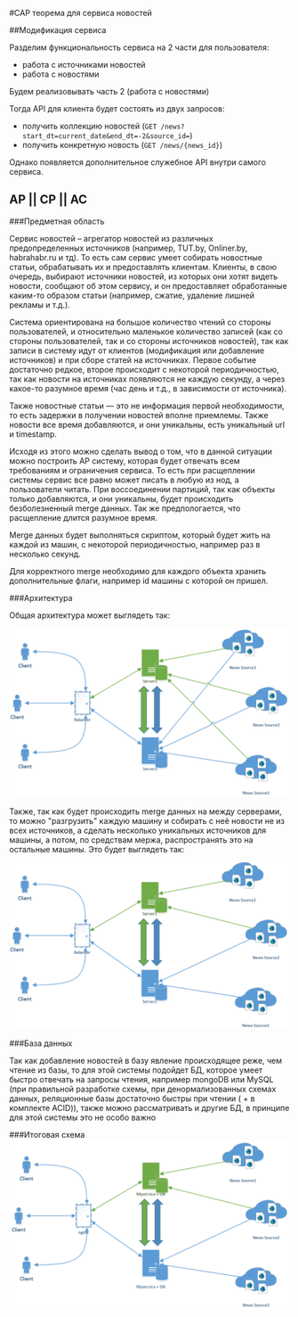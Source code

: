 #CAP теорема для сервиса новостей

##Модификация сервиса

Разделим функциональность сервиса на 2 части для пользователя:
  - работа с источниками новостей
  - работа с новостями

Будем реализовывать часть 2 (работа с новостями)

Тогда API для клиента будет состоять из двух запросов:
 - получить коллекцию новостей (```GET /news?start_dt=current_date&end_dt=-2&source_id=```)
 - получить конкретную новость (```GET /news/{news_id}```)
 
Однако появляется дополнительное служебное API внутри самого сервиса.

## AP || CP || AC

###Предметная область

Сервис новостей – агрегатор новостей из различных предопределенных источников (например, TUT.by, Onliner.by, habrahabr.ru и тд). То есть сам сервис умеет собирать новостные статьи, обрабатывать их и предоставлять клиентам. Клиенты, в свою очередь, выбирают источники новостей, из которых они хотят видеть новости, сообщают об этом сервису, и он предоставляет обработанные каким-то образом статьи (например, сжатие, удаление лишней рекламы и т.д.). 

Система ориентирована на большое количество чтений со стороны пользователей, и относительно маленькое количество записей (как со стороны пользователей, так и со стороны источников новостей), так как записи в систему идут от клиентов (модификация или добавление источников) и при сборе статей на источниках. Первое событие достаточно редкое, второе происходит с некоторой периодичностью, так как новости на источниках появляются не каждую секунду, а через какое-то разумное время (час день и т.д., в зависимости от источника).

Также новостные статьи — это не информация первой необходимости, то есть задержки в получении новостей вполне приемлемы.
Также новости все время добавляются, и они уникальны, есть уникальный url и timestamp.

Исходя из этого можно сделать вывод о том, что в данной ситуации можно построить AP систему, которая будет отвечать всем требованиям и ограничения сервиса. То есть при расщеплении системы сервис все равно может писать в любую из нод, а пользователи читать. При воссоединении партиций, так как объекты только добавляются, и они уникальны, будет происходить безболезненный merge данных. Так же предпологается, что расщепление длится разумное время.

Merge данных будет выполняться скриптом, который будет жить на каждой из машин, с некоторой периодичностью, например раз в несколько секунд. 

Для корректного merge необходимо для каждого объекта хранить дополнительные флаги, например id машины с которой он пришел.

###Архитектура

Общая архитектура может выглядеть так:

![alt tag](https://github.com/EvgeniyPrudnikov/Magistracy/blob/master/WebServices/CAP/src/web.PNG)

Также, так как будет происходить merge данных на между серверами, то можно "разгрузить" каждую машину и собирать с неё новости не из всех источников, а сделать несколько уникальных источников для машины, а потом, по средствам мержа, распространять это на остальные машины.
Это будет выглядеть так:

![alt tag](https://github.com/EvgeniyPrudnikov/Magistracy/blob/master/WebServices/CAP/src/web2.PNG)

###База данных

Так как добавление новостей в базу явление происходящее реже, чем чтение из базы, то для этой системы подойдет БД, которое умеет быстро отвечать на запросы чтения, например mongoDB или MySQL (при правильной разработке схемы, при денормализованных схемах данных, реляционные базы достаточно быстры при чтении ( + в комплекте ACID)), также можно рассматривать и другие БД, в принципе для этой системы это не особо важно

###Итоговая схема
![alt tag](https://github.com/EvgeniyPrudnikov/Magistracy/blob/master/WebServices/CAP/src/web3.PNG)
